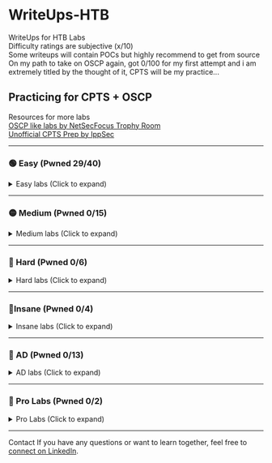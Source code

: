 # WriteUps-HTB
WriteUps for HTB Labs  
Difficulty ratings are subjective (x/10)<br>
Some writeups will contain POCs but highly recommend to get from source<br>
On my path to take on OSCP again, got 0/100 for my first attempt and i am extremely titled by the thought of it, CPTS will be my practice... 

## Practicing for CPTS + OSCP
Resources for more labs <br>
[OSCP like labs by NetSecFocus Trophy Room](https://docs.google.com/spreadsheets/u/1/d/1dwSMIAPIam0PuRBkCiDI88pU3yzrqqHkDtBngUHNCw8/htmlview#)<br>
[Unofficial CPTS Prep by IppSec](https://www.youtube.com/playlist?list=PLidcsTyj9JXItWpbRtTg6aDEj10_F17x5)

---

### 🟢 Easy (Pwned 29/40)  
<details>
<summary>Easy labs (Click to expand)</summary>

- Knife   – retired (2/10)  
- Sunday  – retired (3/10)  
- Keeper  – retired (1/10)  
- Bashed  – retired (1/10)  
- Beep    – retired (1/10)  
- Armageddon – retired (4/10)
- Blunder - retired (3.5/10)
- Popcorn - retired (1.5/10)
- Postman - retired (4/10)
- Shocker - retired (1/10)
- Access  – retired (3/10)
- Swagshop   - retired (3/10)
- Artic   - retired (2/10)
- Blue    - retired (1/10)
- Buff    - retired (3/10) 
- Devel   - retired (2/10)
- Jerry   - retired (1/10)
- Legacy  - retired (1/10)
- Netmon  - retired (1/10)
- Remote  - retired (2/10)
- Broker  - retired (1.5/10)
- Soccer  - retired (3.5/10)
- Sau     - retired (1/10)
- Dog     - retire (**WIP**)
- Help    - retired (4/10)
- Usage   - retired (3.5/10)
- LinkVortex  - retired (3/10)
- Pandora - retired (4/10)
- Editorial - retired (3.5/10)
- Networked - retired (3/10)
- Cozyhosting
- Busqueda
- Broadlight
- Support
- Servmon
- Mailing
- Delivery 
- MetaTwo
- Driver
- Trick
- Shoppy

</details>

---

### 🟡 Medium (Pwned 0/15)

<details>
<summary>Medium labs (Click to expand)</summary>

- UpDown
- Monitored
- Chatterbox <br>
- Secnotes 
- StreamIO
- Intelligence
- Jeeves
- Manager
- Aero
- Administrator
- Certified
- Manager
- Outdated
- Agile
- Hospital

</details>

---

### 🔴 Hard (Pwned 0/6)

<details>
<summary>Hard labs (Click to expand)</summary>

- Intentions
- Blackfield
- Vintage
- Caption
- Falafel
- Kotarak

</details>

---

### 🤯Insane (Pwned 0/4)

<details>
<summary>Insane labs (Click to expand)</summary>
 
- Sekhmet
- Reddish
- APT
- Bookwarm

</details>

---

### 🔵 AD (Pwned 0/13)

<details>
<summary>AD labs (Click to expand)</summary>

- Active
- Forest - Medium
- Sauna
- Monteverde
- Timelapse
- Return
- Cascade
- Flight
- Blackfield
- Cicada
- Escape
- TheFrizz
- Adagio

</details>

---

### 🔗 Pro Labs (Pwned 0/2)

<details>
<summary> Pro Labs (Click to expand)</summary>

- Dante
- Offshore

</details>

---

Contact
If you have any questions or want to learn together, feel free to [connect on LinkedIn](https://www.linkedin.com/in/yourprofile).

